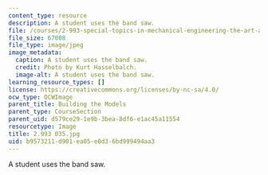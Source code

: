 ```yaml
---
content_type: resource
description: A student uses the band saw.
file: /courses/2-993-special-topics-in-mechanical-engineering-the-art-and-science-of-boat-design-january-iap-2007/b9573211d901ea05e0d36bd999494aa3_2993035.jpg
file_size: 67008
file_type: image/jpeg
image_metadata:
  caption: A student uses the band saw.
  credit: Photo by Kurt Hasselbalch.
  image-alt: A student uses the band saw.
learning_resource_types: []
license: https://creativecommons.org/licenses/by-nc-sa/4.0/
ocw_type: OCWImage
parent_title: Building the Models
parent_type: CourseSection
parent_uid: d579ce29-1e9b-3bea-8df6-e1ac45a11554
resourcetype: Image
title: 2.993 035.jpg
uid: b9573211-d901-ea05-e0d3-6bd999494aa3
---
```

A student uses the band saw.